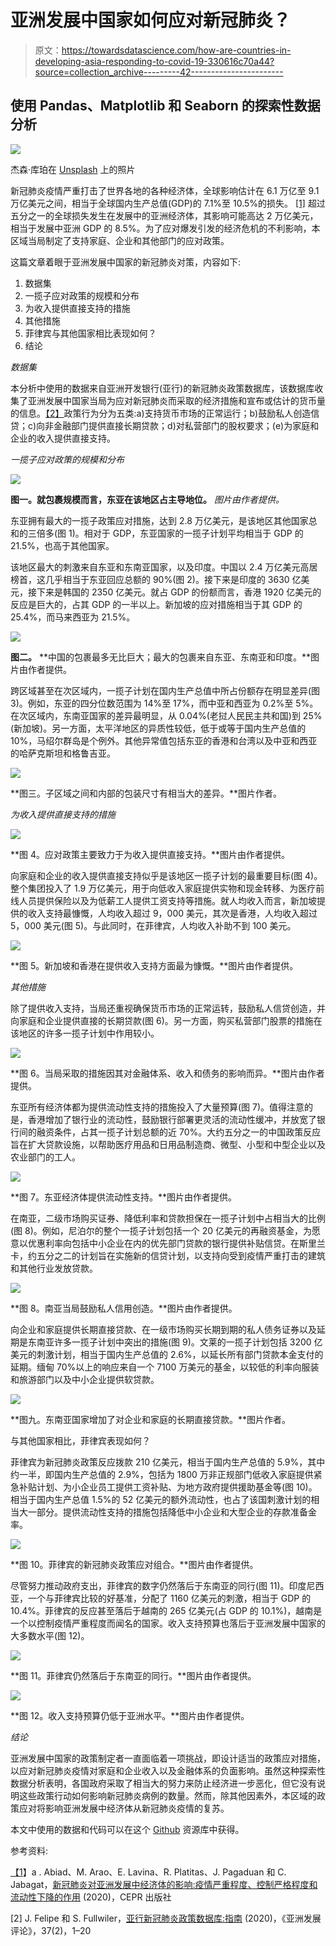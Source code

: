 # 亚洲发展中国家如何应对新冠肺炎？

> 原文：<https://towardsdatascience.com/how-are-countries-in-developing-asia-responding-to-covid-19-330616c70a44?source=collection_archive---------42----------------------->

## 使用 Pandas、Matplotlib 和 Seaborn 的探索性数据分析

![](img/68d463dd6fd5be4b00deecab6a5ba5ef.png)

杰森·库珀在 [Unsplash](https://unsplash.com?utm_source=medium&utm_medium=referral) 上的照片

新冠肺炎疫情严重打击了世界各地的各种经济体，全球影响估计在 6.1 万亿至 9.1 万亿美元之间，相当于全球国内生产总值(GDP)的 7.1%至 10.5%的损失。 [[1]](#_ftn1) 超过五分之一的全球损失发生在发展中的亚洲经济体，其影响可能高达 2 万亿美元，相当于发展中亚洲 GDP 的 8.5%。为了应对爆发引发的经济危机的不利影响，本区域当局制定了支持家庭、企业和其他部门的应对政策。

这篇文章着眼于亚洲发展中国家的新冠肺炎对策，内容如下:

1.  数据集
2.  一揽子应对政策的规模和分布
3.  为收入提供直接支持的措施
4.  其他措施
5.  菲律宾与其他国家相比表现如何？
6.  结论

*数据集*

本分析中使用的数据来自亚洲开发银行(亚行)的新冠肺炎政策数据库，该数据库收集了亚洲发展中国家当局为应对新冠肺炎而采取的经济措施和宣布或估计的货币量的信息。[【2】](#_ftn1)政策行为分为五类:a)支持货币市场的正常运行；b)鼓励私人创造信贷；c)向非金融部门提供直接长期贷款；d)对私营部门的股权要求；(e)为家庭和企业的收入提供直接支持。

*一揽子应对政策的规模和分布*

![](img/cb235faa5ee0a92b14662b25287be5de.png)

**图一。就包裹规模而言，东亚在该地区占主导地位。** *图片由作者提供。*

东亚拥有最大的一揽子政策应对措施，达到 2.8 万亿美元，是该地区其他国家总和的三倍多(图 1)。相对于 GDP，东亚国家的一揽子计划平均相当于 GDP 的 21.5%，也高于其他国家。

该地区最大的刺激来自东亚和东南亚国家，以及印度。中国以 2.4 万亿美元高居榜首，这几乎相当于东亚回应总额的 90%(图 2)。接下来是印度的 3630 亿美元，接下来是韩国的 2350 亿美元。就占 GDP 的份额而言，香港 1920 亿美元的反应是巨大的，占其 GDP 的一半以上。新加坡的应对措施相当于其 GDP 的 25.4%，而马来西亚为 21.5%。

![](img/89689e66178121b19f05213507cbab47.png)

**图二。** **中国的包裹最多无比巨大；最大的包裹来自东亚、东南亚和印度。**图片由作者提供。

跨区域甚至在次区域内，一揽子计划在国内生产总值中所占份额存在明显差异(图 3)。例如，东亚的四分位数范围为 14%至 17%，而中亚和西亚为 0.2%至 5%。在次区域内，东南亚国家的差异最明显，从 0.04%(老挝人民民主共和国)到 25%(新加坡)。另一方面，太平洋地区的异质性较低，低于或等于国内生产总值的 10%，马绍尔群岛是个例外。其他异常值包括东亚的香港和台湾以及中亚和西亚的哈萨克斯坦和格鲁吉亚。

![](img/5673abda5adfb22480867a6797d718e2.png)

**图三。子区域之间和内部的包装尺寸有相当大的差异。**图片作者。

*为收入提供直接支持的措施*

![](img/2bb8cc6783de799617c1ed0350072877.png)

**图 4。应对政策主要致力于为收入提供直接支持。**图片由作者提供。

向家庭和企业的收入提供直接支持似乎是该地区一揽子计划的最重要目标(图 4)。整个集团投入了 1.9 万亿美元，用于向低收入家庭提供实物和现金转移、为医疗前线人员提供保险以及为低薪工人提供工资支持等措施。就人均收入而言，新加坡提供的收入支持最慷慨，人均收入超过 9，000 美元，其次是香港，人均收入超过 5，000 美元(图 5)。与此同时，在菲律宾，人均收入补助不到 100 美元。

![](img/aab20482babb62ef62a7e4580ad78fa9.png)

**图 5。新加坡和香港在提供收入支持方面最为慷慨。**图片由作者提供。

*其他措施*

除了提供收入支持，当局还重视确保货币市场的正常运转，鼓励私人信贷创造，并向家庭和企业提供直接的长期贷款(图 6)。另一方面，购买私营部门股票的措施在该地区的许多一揽子计划中作用较小。

![](img/c9d4ff21a8878bae972f67c615821265.png)

**图 6。当局采取的措施因其对金融体系、收入和债务的影响而异。**图片由作者提供。

东亚所有经济体都为提供流动性支持的措施投入了大量预算(图 7)。值得注意的是，香港增加了银行业的流动性，鼓励银行部署更灵活的流动性缓冲，并放宽了银行间的融资条件，占其一揽子计划总额的近 70%。大约五分之一的中国政策反应旨在扩大贷款设施，以帮助医疗用品和日用品制造商、微型、小型和中型企业以及农业部门的工人。

![](img/76c12b76969db9c548f901403fd8cfe9.png)

**图 7。东亚经济体提供流动性支持。**图片由作者提供。

在南亚，二级市场购买证券、降低利率和贷款担保在一揽子计划中占相当大的比例(图 8)。例如，尼泊尔的整个一揽子计划包括一个 20 亿美元的再融资基金，为愿意以优惠利率向包括中小企业在内的优先部门贷款的银行提供补贴信贷。在斯里兰卡，约五分之二的计划旨在实施新的信贷计划，以支持向受到疫情严重打击的建筑和其他行业发放贷款。

![](img/04aa916daf684f999bcbc77c2df47598.png)

**图 8。南亚当局鼓励私人信用创造。**图片由作者提供。

向企业和家庭提供长期直接贷款、在一级市场购买长期到期的私人债务证券以及延期是东南亚许多一揽子计划中突出的措施(图 9)。文莱的一揽子计划包括 3200 亿美元的刺激计划，相当于国内生产总值的 2.6%，以延长所有部门贷款本金支付的延期。缅甸 70%以上的响应来自一个 7100 万美元的基金，以较低的利率向服装和旅游部门以及中小企业提供软贷款。

![](img/4c1de9efa99d65f6ea02ca049ccc4e81.png)

**图九。东南亚国家增加了对企业和家庭的长期直接贷款。**图片作者。

与其他国家相比，菲律宾表现如何？

菲律宾为新冠肺炎政策反应拨款 210 亿美元，相当于国内生产总值的 5.9%，其中约一半，即国内生产总值的 2.9%，包括为 1800 万非正规部门低收入家庭提供紧急补贴计划、为小企业员工提供工资补贴、为地方政府提供援助基金等(图 10)。相当于国内生产总值 1.5%的 52 亿美元的额外流动性，也占了该国刺激计划的相当大一部分。提供流动性支持的措施包括降低中小企业和大型企业的存款准备金率。

![](img/e2abe2d31d48b82487df519089d46c8f.png)

**图 10。菲律宾的新冠肺炎政策应对组合。**图片由作者提供。

尽管努力推动政府支出，菲律宾的数字仍然落后于东南亚的同行(图 11)。印度尼西亚，一个与菲律宾比较的好基准，分配了 1160 亿美元的刺激，相当于 GDP 的 10.4%。菲律宾的反应甚至落后于越南的 265 亿美元(占 GDP 的 10.1%)，越南是一个以控制疫情严重程度而闻名的国家。收入支持预算也落后于亚洲发展中国家的大多数水平(图 12)。

![](img/6ad9bf99d4cf3fcf836209d183358d08.png)

**图 11。菲律宾仍然落后于东南亚的同行。**图片由作者提供。

![](img/2f8ab426de838bec5a0aa522566c4e38.png)

**图 12。收入支持预算仍低于亚洲水平。**图片由作者提供。

*结论*

亚洲发展中国家的政策制定者一直面临着一项挑战，即设计适当的政策应对措施，以应对新冠肺炎疫情对家庭和企业收入以及金融体系的负面影响。虽然这种探索性数据分析表明，各国政府采取了相当大的努力来防止经济进一步恶化，但它没有说明这些政策行动如何影响新冠肺炎病例的数量。然而，除其他因素外，本区域的政策应对将影响亚洲发展中经济体从新冠肺炎疫情的复苏。

本文中使用的数据和代码可以在这个 [Github](https://github.com/jessonpagaduan/covid19policydatabase) 资源库中获得。

参考资料:

[【1](#_ftnref1)】a . Abiad、M. Arao、E. Lavina、R. Platitas、J. Pagaduan 和 C. Jabagat，[新冠肺炎对亚洲发展中经济体的影响:疫情严重程度、控制严格程度和流动性下降的作用](https://voxeu.org/system/files/epublication/Covid-19_in_developing_economies.pdf) (2020)，CEPR 出版社

[2] J. Felipe 和 S. Fullwiler，[亚行新冠肺炎政策数据库:指南](https://covid19policy.adb.org/sites/default/files/pages/ADB-COVID19-Policy-Database.pdf) (2020)，《亚洲发展评论》，37(2)，1–20